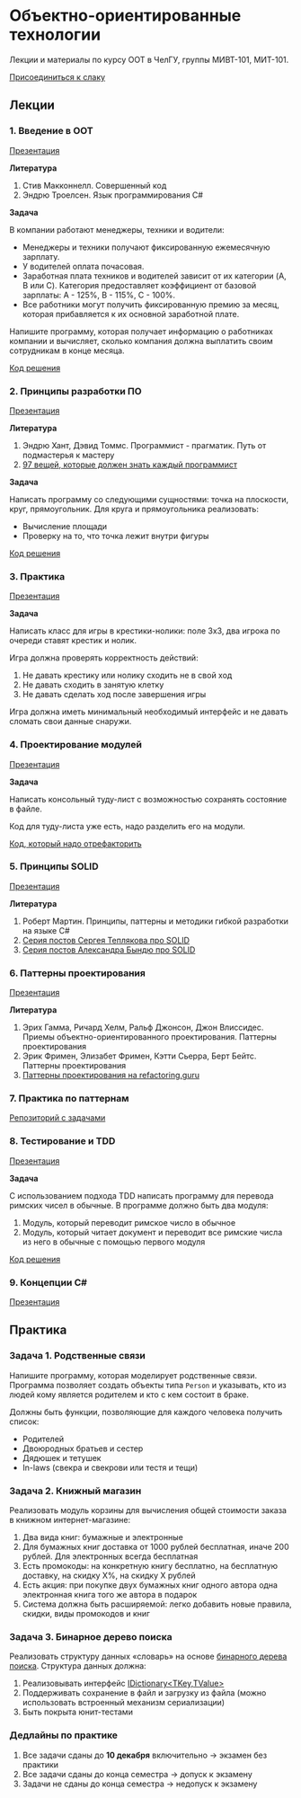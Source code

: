 # Объектно-ориентированные технологии

Лекции и материалы по курсу ООТ в ЧелГУ, группы МИВТ-101, МИТ-101.

[Присоединиться к слаку](https://join.slack.com/t/csuoot/shared_invite/zt-hklo03gk-7MQslsUFKmsTVzvzh~ydIg)

## Лекции

### 1. Введение в ООТ

[Презентация](https://docs.google.com/presentation/d/1GHh-BulJamQcb-XhXllAbtCEKMQC33mXX9w4XyVj8WQ/edit?usp=sharing)

**Литература**
1. Стив Макконнелл. Совершенный код
2. Эндрю Троелсен. Язык программирования C#

**Задача**

В компании работают менеджеры, техники и водители:

* Менеджеры и техники получают фиксированную ежемесячную зарплату.
* У водителей оплата почасовая.
* Заработная плата техников и водителей зависит от их категории (A, B или C). Категория предоставляет коэффициент от базовой зарплаты: A - 125%, B - 115%, С - 100%.
* Все работники могут получить фиксированную премию за месяц, которая прибавляется к их основной заработной плате.

Напишите программу, которая получает информацию о работниках компании и вычисляет, сколько компания должна выплатить своим сотрудникам в конце месяца.

[Код решения](exercises/01-payroll)


### 2. Принципы разработки ПО

[Презентация](https://docs.google.com/presentation/d/1AYDo-koXLtNgOB-SZSJTagFq4u7Viy5kZxFh-9-bV8M/edit?usp=sharing)

**Литература**
1. Эндрю Хант, Дэвид Томмс. Программист - прагматик. Путь от подмастерья к мастеру
2. [97 вещей, которые должен знать каждый программист](https://97-things-every-x-should-know.gitbooks.io/97-things-every-programmer-should-know/content/ru/)

**Задача**

Написать программу со следующими сущностями: точка на плоскости, круг, прямоугольник. Для круга и прямоугольника реализовать:

* Вычисление площади
* Проверку на то, что точка лежит внутри фигуры

[Код решения](exercises/02-shapes)


### 3. Практика

[Презентация](https://docs.google.com/presentation/d/1cUcijEHsNAJkW8Coe1h-wEQH9zyzZ8V4zJ2_XQcqqK8/edit?usp=sharing)

**Задача**

Написать класс для игры в крестики-нолики: поле 3x3, два игрока по очереди ставят крестик и нолик.

Игра должна проверять корректность действий:
1) Не давать крестику или нолику сходить не в свой ход
2) Не давать сходить в занятую клетку
3) Не давать сделать ход после завершения игры

Игра должна иметь минимальный необходимый интерфейс и не давать сломать свои данные снаружи.

### 4. Проектирование модулей

[Презентация](https://docs.google.com/presentation/d/1keyYJneEvHIiyqDj62vhegthm7lPVYyMoTRPjxypflY/edit?usp=sharing)

**Задача**

Написать консольный туду-лист с возможностью сохранять состояние в файле.

Код для туду-листа уже есть, надо разделить его на модули.

[Код, который надо отрефакторить](exercises/04-todo-list)

### 5. Принципы SOLID

[Презентация](https://docs.google.com/presentation/d/1bnWZ02mPhRJFYMO1XcMMDzWDxceIhK9Pn-V0isRj8bY/edit?usp=sharing)

**Литература**
1. Роберт Мартин. Принципы, паттерны и методики гибкой разработки на языке C#
2. [Серия постов Сергея Теплякова про SOLID](http://sergeyteplyakov.blogspot.com/2014/10/solid.html)
3. [Серия постов Александра Бындю про SOLID](https://blog.byndyu.ru/2009/12/blog-post.html)

### 6. Паттерны проектирования

[Презентация](https://docs.google.com/presentation/d/1sGJELMhHPoTqw-5UCzEsST_GQrqT9ybKkEIftq4afzk/edit?usp=sharing)

**Литература**
1. Эрих Гамма, Ричард Хелм, Ральф Джонсон, Джон Влиссидес. Приемы объектно-ориентированного проектирования. Паттерны проектирования
2. Эрик Фримен, Элизабет Фримен, Кэтти Сьерра, Берт Бейтс. Паттерны проектирования
3. [Паттерны проектирования на refactoring.guru](https://refactoring.guru/ru/design-patterns)

### 7. Практика по паттернам

[Репозиторий с задачами](https://github.com/csu-iit/programming-Patterms.CSharp)

### 8. Тестирование и TDD

[Презентация](https://docs.google.com/presentation/d/1QtVW0UrfqPkLUfeHXBNj4lHq_RC5nMItLAuN5VGGyU0/edit?usp=sharing)

**Задача**

С использованием подхода TDD написать программу для перевода римских чисел в обычные. В программе должно быть два модуля: 

1. Модуль, который переводит римское число в обычное
2. Модуль, который читает документ и переводит все римские числа из него в обычные с помощью первого модуля


[Код решения](exercises/08-roman-numerals)


### 9. Концепции C#

[Презентация](https://docs.google.com/presentation/d/1qU4zF-BZVfMkORms6xvsgAL0NgAH0gmqhOegTadDwXU/edit?usp=sharing)


## Практика

### Задача 1. Родственные связи

Напишите программу, которая моделирует родственные связи. Программа позволяет создать объекты типа `Person` и указывать, кто из людей кому является родителем и кто с кем состоит в браке.

Должны быть функции, позволяющие для каждого человека получить список:
* Родителей
* Двоюродных братьев и сестер
* Дядюшек и тетушек
* In-laws (cвекра и свекрови или тестя и тещи)

### Задача 2. Книжный магазин

Реализовать модуль корзины для вычисления общей стоимости заказа в книжном интернет-магазине:

1. Два вида книг: бумажные и электронные
2. Для бумажных книг доставка от 1000 рублей бесплатная, иначе 200 рублей. Для электронных всегда бесплатная
3. Есть промокоды: на конкретную книгу бесплатно, на бесплатную доставку, на скидку X%, на скидку X рублей
4. Есть акция: при покупке двух бумажных книг одного автора одна электронная книга того же автора в подарок
5. Система должна быть расширяемой: легко добавить новые правила, скидки, виды промокодов и книг

### Задача 3. Бинарное дерево поиска

Реализовать структуру данных «словарь» на основе [бинарного дерева поиска](https://ru.wikipedia.org/wiki/Двоичное_дерево_поиска). Структура данных должна:

1. Реализовывать интерфейс [IDictionary<TKey,TValue>](https://docs.microsoft.com/ru-ru/dotnet/api/system.collections.generic.idictionary-2?view=netcore-3.1)
2. Поддерживать сохранение в файл и загрузку из файла (можно использовать встроенный механизм сериализации)
3. Быть покрыта юнит-тестами

### Дедлайны по практике

1. Все задачи сданы до **10 декабря** включительно → экзамен без практики
2. Все задачи сданы до конца семестра → допуск к экзамену
3. Задачи не сданы до конца семестра → недопуск к экзамену

